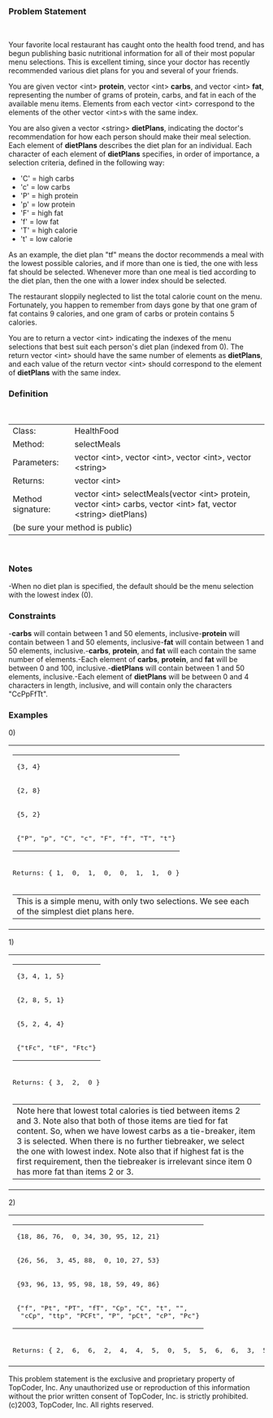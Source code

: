 <h3>Problem Statement</h3></td></tr><tr><td>&#160;&#160;&#160;&#160;</td><td><p>Your favorite local restaurant has caught onto the health food trend, and has begun publishing basic nutritional information for all of their most popular menu selections.  This is excellent timing, since your doctor has recently recommended various diet plans for you and several of your friends.</p>

<p>You are given vector &lt;int&gt; <b>protein</b>, vector &lt;int&gt; <b>carbs</b>, and vector &lt;int&gt; <b>fat</b>, representing the number of grams of protein, carbs, and fat in each of the available menu items.  Elements from each vector &lt;int&gt; correspond to the elements of the other vector &lt;int&gt;s with the same index.</p>

<p>You are also given a vector &lt;string&gt; <b>dietPlans</b>, indicating the doctor's recommendation for how each person should make their meal selection.  Each element of <b>dietPlans</b> describes the diet plan for an individual.  Each character of each element of <b>dietPlans</b> specifies, in order of importance, a selection criteria, defined in the following way:
<ul>
<li>'C' = high carbs</li>
<li>'c' = low carbs</li>
<li>'P' = high protein</li>
<li>'p' = low protein</li>
<li>'F' = high fat</li>
<li>'f' = low fat</li>
<li>'T' = high calorie</li>
<li>'t' = low calorie</li>
</ul>
</p>

<p>As an example, the diet plan &quot;tf&quot; means the doctor recommends a meal with the lowest possible calories, and if more than one is tied, the one with less fat should be selected.  Whenever more than one meal is tied according to the diet plan, then the one with a lower index should be selected.</p>

<p>The restaurant sloppily neglected to list the total calorie count on the menu.  Fortunately, you happen to remember from days gone by that one gram of fat contains 9 calories, and one gram of carbs or protein contains 5 calories.</p>

<p>You are to return a vector &lt;int&gt; indicating the indexes of the menu selections that best suit each person's diet plan (indexed from 0).  The return vector &lt;int&gt; should have the same number of elements as <b>dietPlans</b>, and each value of the return vector &lt;int&gt; should correspond to the element of <b>dietPlans</b> with the same index.</p>
</td></tr><tr><td colspan="2"><h3>Definition</h3></td></tr><tr><td>&#160;&#160;&#160;&#160;</td><td><table><tr><td>Class:</td><td>HealthFood</td></tr><tr><td>Method:</td><td>selectMeals</td></tr><tr><td>Parameters:</td><td>vector &lt;int&gt;, vector &lt;int&gt;, vector &lt;int&gt;, vector &lt;string&gt;</td></tr><tr><td>Returns:</td><td>vector &lt;int&gt;</td></tr><tr><td>Method signature:</td><td>vector &lt;int&gt; selectMeals(vector &lt;int&gt; protein, vector &lt;int&gt; carbs, vector &lt;int&gt; fat, vector &lt;string&gt; dietPlans)</td></tr><tr><td colspan="2">(be sure your method is public)</td></tr></table></td></tr><tr><td>&#160;&#160;&#160;&#160;</td></tr><tr><td></td></tr><tr><td colspan="2"><h3>Notes</h3></td></tr><tr><td align="center" valign="top">-</td><td>When no diet plan is specified, the default should be the menu selection with the lowest index (0).</td></tr><tr><td colspan="2"><h3>Constraints</h3></td></tr><tr><td align="center" valign="top">-</td><td><b>carbs</b> will contain between 1 and 50 elements, inclusive</td></tr><tr><td align="center" valign="top">-</td><td><b>protein</b> will contain between 1 and 50 elements, inclusive</td></tr><tr><td align="center" valign="top">-</td><td><b>fat</b> will contain between 1 and 50 elements, inclusive.</td></tr><tr><td align="center" valign="top">-</td><td><b>carbs</b>, <b>protein</b>, and <b>fat</b> will each contain the same number of elements.</td></tr><tr><td align="center" valign="top">-</td><td>Each element of <b>carbs</b>, <b>protein</b>, and <b>fat</b> will be between 0 and 100, inclusive.</td></tr><tr><td align="center" valign="top">-</td><td><b>dietPlans</b> will contain between 1 and 50 elements, inclusive.</td></tr><tr><td align="center" valign="top">-</td><td>Each element of <b>dietPlans</b> will be between 0 and 4 characters in length, inclusive, and will contain only the characters &quot;CcPpFfTt&quot;.</td></tr><tr><td colspan="2"><h3>Examples</h3></td></tr><tr><td align="center" nowrap="true">0)</td><td></td></tr><tr><td>&#160;&#160;&#160;&#160;</td><td><table><tr><td><table><tr><td><pre>{3, 4}</pre></td></tr><tr><td><pre>{2, 8}</pre></td></tr><tr><td><pre>{5, 2}</pre></td></tr><tr><td><pre>{&quot;P&quot;, &quot;p&quot;, &quot;C&quot;, &quot;c&quot;, &quot;F&quot;, &quot;f&quot;, &quot;T&quot;, &quot;t&quot;}</pre></td></tr></table></td></tr><tr><td><pre>Returns: { 1,  0,  1,  0,  0,  1,  1,  0 }</pre></td></tr><tr><td><table><tr><td colspan="2">This is a simple menu, with only two selections.  We see each of the simplest diet plans here.</td></tr></table></td></tr></table></td></tr><tr><td align="center" nowrap="true">1)</td><td></td></tr><tr><td>&#160;&#160;&#160;&#160;</td><td><table><tr><td><table><tr><td><pre>{3, 4, 1, 5}</pre></td></tr><tr><td><pre>{2, 8, 5, 1}</pre></td></tr><tr><td><pre>{5, 2, 4, 4}</pre></td></tr><tr><td><pre>{&quot;tFc&quot;, &quot;tF&quot;, &quot;Ftc&quot;}</pre></td></tr></table></td></tr><tr><td><pre>Returns: { 3,  2,  0 }</pre></td></tr><tr><td><table><tr><td colspan="2">Note here that lowest total calories is tied between items 2 and 3.  Note also that both of those items are tied for fat content.  So, when we have lowest carbs as a tie-breaker, item 3 is selected.  When there is no further tiebreaker, we select the one with lowest index.  Note also that if highest fat is the first requirement, then the tiebreaker is irrelevant since item 0 has more fat than items 2 or 3.</td></tr></table></td></tr></table></td></tr><tr><td align="center" nowrap="true">2)</td><td></td></tr><tr><td>&#160;&#160;&#160;&#160;</td><td><table><tr><td><table><tr><td><pre>{18, 86, 76,  0, 34, 30, 95, 12, 21}</pre></td></tr><tr><td><pre>{26, 56,  3, 45, 88,  0, 10, 27, 53}</pre></td></tr><tr><td><pre>{93, 96, 13, 95, 98, 18, 59, 49, 86}</pre></td></tr><tr><td><pre>{&quot;f&quot;, &quot;Pt&quot;, &quot;PT&quot;, &quot;fT&quot;, &quot;Cp&quot;, &quot;C&quot;, &quot;t&quot;, &quot;&quot;,
 &quot;cCp&quot;, &quot;ttp&quot;, &quot;PCFt&quot;, &quot;P&quot;, &quot;pCt&quot;, &quot;cP&quot;, &quot;Pc&quot;}
</pre></td></tr></table></td></tr><tr><td><pre>Returns: { 2,  6,  6,  2,  4,  4,  5,  0,  5,  5,  6,  6,  3,  5,  6 }</pre></td></tr><tr><td></td></tr></table></td></tr></table><p>This problem statement is the exclusive and proprietary property of TopCoder, Inc.  Any unauthorized use or reproduction of this information without the prior written consent of TopCoder, Inc. is strictly prohibited.  (c)2003, TopCoder, Inc.  All rights reserved.  </p>
